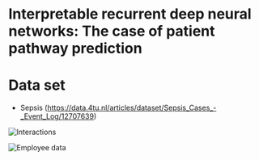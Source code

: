 # Interpretable recurrent deep neural networks: The case of patient pathway prediction

# 


# Data set
- Sepsis (https://data.4tu.nl/articles/dataset/Sepsis_Cases_-_Event_Log/12707639)


![Interactions](/patway-net/Interactions.PNG?raw=true "Employee Data title")

<img src="patway-net/Interactions.PNG" alt="Employee data" title="Employee Data title">
